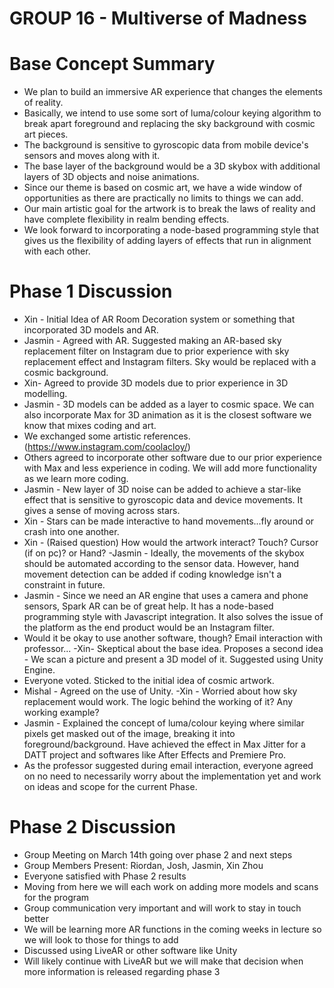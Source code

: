 # GROUP 16 - Multiverse of Madness

# Base Concept Summary
- We plan to build an immersive AR experience that changes the elements of reality. 
- Basically, we intend to use some sort of luma/colour keying algorithm to break apart foreground and replacing the sky background with cosmic art pieces. 
- The background is sensitive to gyroscopic data from mobile device's sensors and moves along with it. 
- The base layer of the background would be a 3D skybox with additional layers of 3D objects and noise animations. 
- Since our theme is based on cosmic art, we have a wide window of opportunities as there are practically no limits to things we can add. 
- Our main artistic goal for the artwork is to break the laws of reality and have complete flexibility in realm bending effects.
- We look forward to incorporating a node-based programming style that gives us the flexibility of adding layers of effects that run in alignment with each other.

# Phase 1 Discussion
- Xin - Initial Idea of AR Room Decoration system or something that incorporated 3D models and AR.
- Jasmin - Agreed with AR. Suggested making an AR-based sky replacement filter on Instagram due to prior experience with sky replacement effect and Instagram filters. Sky would be replaced with a cosmic background. 
- Xin- Agreed to provide 3D models due to prior experience in 3D modelling.
- Jasmin - 3D models can be added as a layer to cosmic space. We can also incorporate Max for 3D animation as it is the closest software we know that mixes coding and art.
- We exchanged some artistic references. (https://www.instagram.com/coolacloy/)
- Others agreed to incorporate other software due to our prior experience with Max and less experience in coding. We will add more functionality as we learn more coding.
- Jasmin - New layer of 3D noise can be added to achieve a star-like effect that is sensitive to gyroscopic data and device movements. It gives a sense of moving across stars.
- Xin - Stars can be made interactive to hand movements...fly around or crash into one another.
- Xin - (Raised question) How would the artwork interact? Touch? Cursor (if on pc)? or Hand?
 -Jasmin - Ideally, the movements of the skybox should be automated according to the sensor data. However, hand movement detection can be added if coding knowledge isn't a constraint in future.
- Jasmin - Since we need an AR engine that uses a camera and phone sensors, Spark AR can be of great help. It has a node-based programming style with Javascript integration. It also solves the issue of the platform as the end product would be an Instagram filter.
- Would it be okay to use another software, though? Email interaction with professor...
 -Xin- Skeptical about the base idea. Proposes a second idea - We scan a picture and present a 3D model of it. Suggested using Unity Engine.
- Everyone voted. Sticked to the initial idea of cosmic artwork. 
- Mishal - Agreed on the use of Unity.
 -Xin - Worried about how sky replacement would work. The logic behind the working of it? Any working example?
- Jasmin - Explained the concept of luma/colour keying where similar pixels get masked out of the image, breaking it into foreground/background. Have achieved the effect in Max Jitter for a DATT project and softwares like After Effects and Premiere Pro. 
- As the professor suggested during email interaction, everyone agreed on no need to necessarily worry about the implementation yet and work on ideas and scope for the current Phase.

# Phase 2 Discussion
-	Group Meeting on March 14th going over phase 2 and next steps
-	Group Members Present: Riordan, Josh, Jasmin, Xin Zhou
-	Everyone satisfied with Phase 2 results
-	Moving from here we will each work on adding more models and scans for the program
-	Group communication very important and will work to stay in touch better
-	We will be learning more AR functions in the coming weeks in lecture so we will look to those for things to add
-	Discussed using LiveAR or other software like Unity
 -	Will likely continue with LiveAR but we will make that decision when more information is released regarding phase 3
